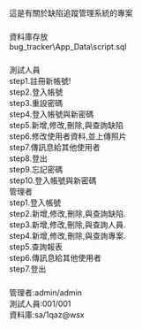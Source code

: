 ﻿這是有關於缺陷追蹤管理系統的專案        
###          
資料庫存放         
bug_tracker\App_Data\script.sql          
###          
測試人員          
step1.註冊新帳號!          
step2.登入帳號          
step3.重設密碼          
step4.登入帳號與新密碼          
step5.新增,修改,刪除,與查詢缺陷          
step6.修改使用者資料,並上傳照片          
step7.傳訊息給其他使用者          
step8.登出          
step9.忘記密碼          
step10.登入帳號與新密碼          
管理者          
step1.登入帳號          
step2.新增,修改,刪除,與查詢缺陷.         
step3.新增,修改,刪除,與查詢人員.         
step4.新增,修改,刪除,與查詢專案.          
step5.查詢報表          
step6.傳訊息給其他使用者          
step7.登出          

###      
管理者:admin/admin         
測試人員:001/001           
資料庫:sa/1qaz@wsx      
        
  
